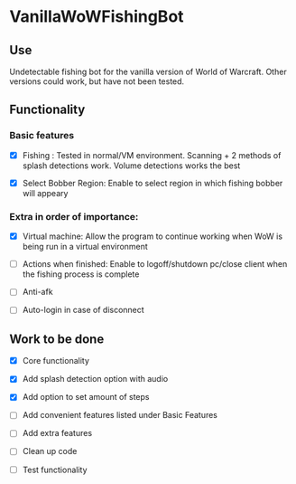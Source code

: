 # VanillaWoWFishingBot
## Use

Undetectable fishing bot for the vanilla version of World of Warcraft. Other versions could work, but have not been tested.

## Functionality

### Basic features

 - [x] Fishing : Tested in normal/VM environment. Scanning + 2 methods of splash detections work. Volume detections works the best
 
 - [x] Select Bobber Region: Enable to select region in which fishing bobber will appeary

### Extra in order of importance:

 - [x] Virtual machine: Allow the program to continue working when WoW is being run in a virtual environment
 
-  [ ] Actions when finished: Enable to logoff/shutdown pc/close client when the fishing process is complete

-  [ ] Anti-afk

-  [ ] Auto-login in case of disconnect

## Work to be done

- [x] Core functionality

- [x] Add splash detection option with audio

- [x] Add option to set amount of steps

- [ ] Add convenient features listed under Basic Features

- [ ] Add extra features

- [ ] Clean up code

- [ ] Test functionality
